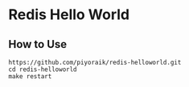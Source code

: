 # Redis Hello World

## How to Use

```shell
https://github.com/piyoraik/redis-helloworld.git
cd redis-helloworld
make restart
```

